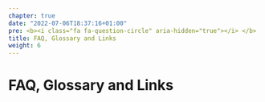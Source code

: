 ```yaml
---
chapter: true
date: "2022-07-06T18:37:16+01:00"
pre: <b><i class="fa fa-question-circle" aria-hidden="true"></i> </b>
title: FAQ, Glossary and Links
weight: 6
---
```



# FAQ, Glossary and Links

